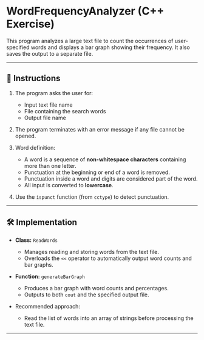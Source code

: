 # WordFrequencyAnalyzer (C++ Exercise)

This program analyzes a large text file to count the occurrences of user-specified words and displays a bar graph showing their frequency. It also saves the output to a separate file.

---

## 🔧 Instructions

1. The program asks the user for:  
   - Input text file name  
   - File containing the search words  
   - Output file name  

2. The program terminates with an error message if any file cannot be opened.  

3. Word definition:  
   - A word is a sequence of **non-whitespace characters** containing more than one letter.  
   - Punctuation at the beginning or end of a word is removed.  
   - Punctuation inside a word and digits are considered part of the word.  
   - All input is converted to **lowercase**.  

4. Use the `ispunct` function (from `cctype`) to detect punctuation.  

---

## 🛠 Implementation

- **Class:** `ReadWords`  
  - Manages reading and storing words from the text file.  
  - Overloads the `<<` operator to automatically output word counts and bar graphs.  

- **Function:** `generateBarGraph`  
  - Produces a bar graph with word counts and percentages.  
  - Outputs to both `cout` and the specified output file.  

- Recommended approach:  
  - Read the list of words into an array of strings before processing the text file.  

---


